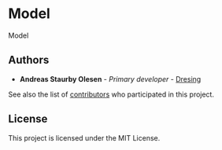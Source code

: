 # Model

Model

## Authors

* **Andreas Staurby Olesen** - *Primary developer* - [Dresing](https://github.com/Dresing)

See also the list of [contributors](https://github.com/Dresing/Model/contributors) who participated in this project.

## License

This project is licensed under the MIT License.
